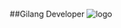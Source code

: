 <p align="center">
  ##Gilang Developer 
  <img src="https://avatars.githubusercontent.com/u/128695737?v=4" alt="logo"/>
</p>
